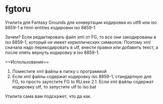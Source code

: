 # fgtoru

Утилита для Fantasy Grounds для конвертации кодировки из utf8 или iso 8859-1 в html-entities кодировки iso 8859-1

Зачем? Если редактировать файл xml от FG, то все они закодированы в iso 8859-1, который не имеет кириллических символов. Поэтому xml сначала надо перекодировать в utf, внести правки или добавить текст, а после опять вернуть кодировку в iso 8859-1.

==Использование==

1. Поместите xml файлы в папку с программой
2. Если xml файлы содержат кодировку iso 8859-1, стандартную для FG, то просто заупстите FG to RU.exe
2.1. Если xml файлы содержат кодировку utf, то запустите utf to iso.bat

Утилита сама вам подскажет, что да как.

